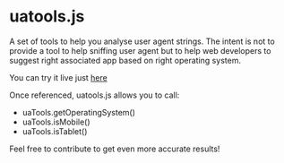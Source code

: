 uatools.js
==========

A set of tools to help you analyse user agent strings. The intent is not to provide a tool to help sniffing user agent
but to help web developers to suggest right associated app based on right operating system.

You can try it live just [here](http://www.catuhe.com/uatools)

Once referenced, uatools.js allows you to call:
* uaTools.getOperatingSystem()
* uaTools.isMobile()
* uaTools.isTablet()

Feel free to contribute to get even more accurate results!
